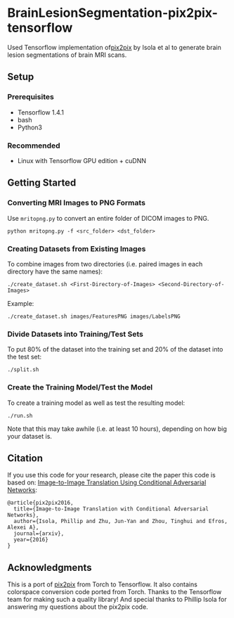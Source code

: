 # BrainLesionSegmentation-pix2pix-tensorflow

Used Tensorflow implementation of[pix2pix](https://phillipi.github.io/pix2pix/) by Isola et al to generate brain lesion segmentations of brain MRI scans.

## Setup

### Prerequisites
- Tensorflow 1.4.1
- bash
- Python3

### Recommended
- Linux with Tensorflow GPU edition + cuDNN

## Getting Started

### Converting MRI Images to PNG Formats

Use `mritopng.py` to convert an entire folder of DICOM images to PNG.

```
python mritopng.py -f <src_folder> <dst_folder>
```

### Creating Datasets from Existing Images

To combine images from two directories (i.e. paired images in each directory
have the same names):

```
./create_dataset.sh <First-Directory-of-Images> <Second-Directory-of-Images> 
```

Example:

```
./create_dataset.sh images/FeaturesPNG images/LabelsPNG
```

### Divide Datasets into Training/Test Sets

To put 80% of the dataset into the training set
and 20% of the dataset into the test set:

```
./split.sh
```

### Create the Training Model/Test the Model ###

To create a training model as well as test the resulting model:

```
./run.sh
```

Note that this may take awhile (i.e. at least 10 hours), depending on how big
your dataset is.

## Citation
If you use this code for your research, please cite the paper this code is based
on: <a href="https://arxiv.org/pdf/1611.07004v1.pdf">Image-to-Image Translation
Using Conditional Adversarial Networks</a>:

```
@article{pix2pix2016,
  title={Image-to-Image Translation with Conditional Adversarial Networks},
  author={Isola, Phillip and Zhu, Jun-Yan and Zhou, Tinghui and Efros, Alexei A},
  journal={arxiv},
  year={2016}
}
```

## Acknowledgments
This is a port of [pix2pix](https://github.com/phillipi/pix2pix) from Torch to
Tensorflow.  It also contains colorspace conversion code ported from Torch.
Thanks to the Tensorflow team for making such a quality library!  And special
thanks to Phillip Isola for answering my questions about the pix2pix code.
